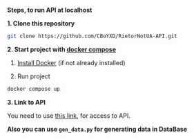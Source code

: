 **Steps, to run API at localhost**

**1. Clone this repository**

```bash
git clone https://github.com/CBoYXD/RietorNotUA-API.git
```

**2. Start project with [docker compose](https://docs.docker.com/compose/)**

1) [Install Docker](https://docs.docker.com/engine/install/) (if not already installed)

2) Run project
   
```bash
docker compose up
```

**3. Link to API**

You need to use [this link](http://localhost:8000), for access to API.


**Also you can use ```gen_data.py``` for generating data in DataBase**